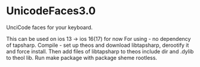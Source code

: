 # UnicodeFaces3.0
UnciCode faces for your keyboard.


This can be used on ios 13 -> ios 16(17) for now
For using - no dependency of tapsharp. 
Compile - set up theos and download libtapsharp, derootify it and force install. Then add files of libtapsharp to theos include dir and .dylib to theol lib. Run make package with package sheme rootless. 